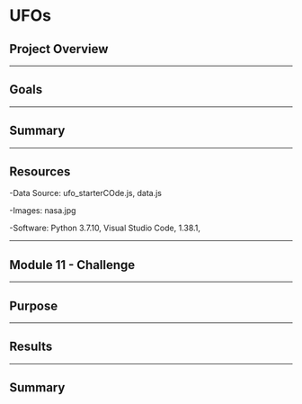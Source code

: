 # **UFOs**

## **Project Overview**



---------------------------------------------------------------------------------------------------------------------------------------------------------------------------------

## **Goals**






---------------------------------------------------------------------------------------------------------------------------------------------------------------------------------

## **Summary**


























---------------------------------------------------------------------------------------------------------------------------------------------------------------------------------

## **Resources**

-Data Source: ufo_starterCOde.js, data.js

-Images: nasa.jpg

-Software: Python 3.7.10, Visual Studio Code, 1.38.1, 

---------------------------------------------------------------------------------------------------------------------------------------------------------------------------------

## **Module 11 - Challenge** 

---------------------------------------------------------------------------------------------------------------------------------------------------------------------------------

## **Purpose**



---------------------------------------------------------------------------------------------------------------------------------------------------------------------------------

## **Results**














---------------------------------------------------------------------------------------------------------------------------------------------------------------------------------

## **Summary**









